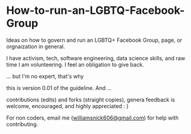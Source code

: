 # How-to-run-an-LGBTQ-Facebook-Group
Ideas on how to govern and run an LGBTQ+ Facebook Group, page, or orgnaization in general.

I have activism, tech, software engineering, data science skills, and raw time I am volunteering.
I feel an obligation to give back.

 ... but I'm no expert, that's why

this is version 0.01 of the guideline. And ...

contributions (edits) and forks (straight copies), genera feedback is welcome, encouraged, and highly appreciated : )

For non coders, email me (williamsnick606@gmail.com) for help with contributing.
